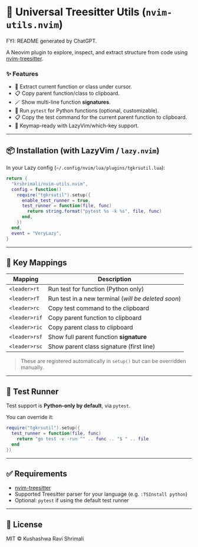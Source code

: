 # 🌳 Universal Treesitter Utils (`nvim-utils.nvim`)

FYI: README generated by ChatGPT.

A Neovim plugin to explore, inspect, and extract structure from code using [nvim-treesitter](https://github.com/nvim-treesitter/nvim-treesitter). 

### ✨ Features

- 🧠 Extract current function or class under cursor.
- 📋 Copy parent function/class to clipboard.
- 🪄 Show multi-line function **signatures**.
- 🧪 Run `pytest` for Python functions (optional, customizable).
- 📋 Copy the test command for the current parent function to clipboard.
- 🔑 Keymap-ready with LazyVim/which-key support.

---

## 📦 Installation (with LazyVim / `lazy.nvim`)

In your Lazy config (`~/.config/nvim/lua/plugins/tgkrsutil.lua`):

```lua
return {
  "krshrimali/nvim-utils.nvim",
  config = function()
    require("tgkrsutil").setup({
      enable_test_runner = true,
      test_runner = function(file, func)
        return string.format("pytest %s -k %s", file, func)
      end,
    })
  end,
  event = "VeryLazy",
}
```

---

## 🔑 Key Mappings

| Mapping         | Description                                  |
|----------------|----------------------------------------------|
| `<leader>rt`   | Run test for function (Python only)                                   |
| `<leader>rT`   | Run test in a new terminal (_will be deleted soon_)                    |
| `<leader>rc`   | Copy test command to the clipboard            |
| `<leader>rif`  | Copy parent function to clipboard             |
| `<leader>ric`  | Copy parent class to clipboard                |
| `<leader>rsf`  | Show full parent function **signature**       |
| `<leader>rsc`  | Show parent class signature (first line)      |

> These are registered automatically in `setup()` but can be overridden manually.

---

## 🧪 Test Runner

Test support is **Python-only by default**, via `pytest`.

You can override it:

```lua
require("tgkrsutil").setup({
  test_runner = function(file, func)
    return "go test -v -run ^" .. func .. "$ " .. file
  end
})
```

---

## ✅ Requirements

- [nvim-treesitter](https://github.com/nvim-treesitter/nvim-treesitter)
- Supported Treesitter parser for your language (e.g. `:TSInstall python`)
- Optional: `pytest` if using the default test runner

---

## 🪪 License

MIT © Kushashwa Ravi Shrimali

